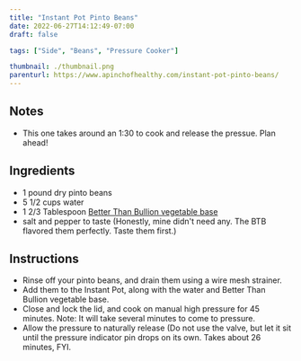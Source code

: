 ```yaml
---
title: "Instant Pot Pinto Beans"
date: 2022-06-27T14:12:49-07:00
draft: false

tags: ["Side", "Beans", "Pressure Cooker"]

thumbnail: ./thumbnail.png
parenturl: https://www.apinchofhealthy.com/instant-pot-pinto-beans/
---
```


## Notes

- This one takes around an 1:30 to cook and release the pressue.  Plan ahead!

## Ingredients

- 1 pound dry pinto beans
- 5 1/2 cups water
- 1 2/3 Tablespoon [Better Than Bullion vegetable base](http://amzn.to/2vtVEXt)
- salt and pepper to taste (Honestly, mine didn't need any. The BTB flavored them perfectly. Taste them first.)

## Instructions

- Rinse off your pinto beans, and drain them using a wire mesh strainer.  
- Add them to the Instant Pot, along with the water and Better Than Bullion vegetable base.  
- Close and lock the lid, and cook on manual high pressure for 45 minutes. Note: It will take several minutes to come to pressure.  
- Allow the pressure to naturally release (Do not use the valve, but let it sit until the pressure indicator pin drops on its own. Takes about 26 minutes, FYI.
